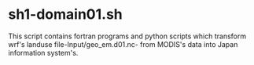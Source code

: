 # sh1-domain01.sh
This script contains fortran programs and python scripts which transform wrf's landuse file-Input/geo_em.d01.nc- from MODIS's data  into Japan information system's.
